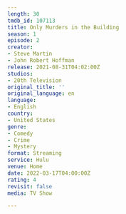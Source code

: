 ```yaml
---
length: 30
tmdb_id: 107113
title: Only Murders in the Building
season: 1
episode: 2
creator:
- Steve Martin
- John Robert Hoffman
release: 2021-08-31T04:02:00Z
studios:
- 20th Television
original_title: ''
original_language: en
language:
- English
country:
- United States
genre:
- Comedy
- Crime
- Mystery
format: Streaming
service: Hulu
venue: Home
date: 2022-03-17T04:00:00Z
rating: 4
revisit: false
media: TV Show

---
```

